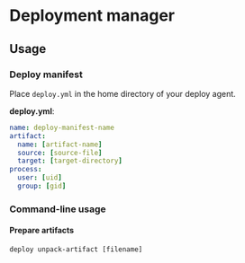 # Deployment manager

## Usage

### Deploy manifest

Place `deploy.yml` in the home directory of your deploy agent.

**deploy.yml**:

```yml
name: deploy-manifest-name
artifact:
  name: [artifact-name]
  source: [source-file]
  target: [target-directory]
process:
  user: [uid]
  group: [gid]
```

### Command-line usage

#### Prepare artifacts

`deploy unpack-artifact [filename]`